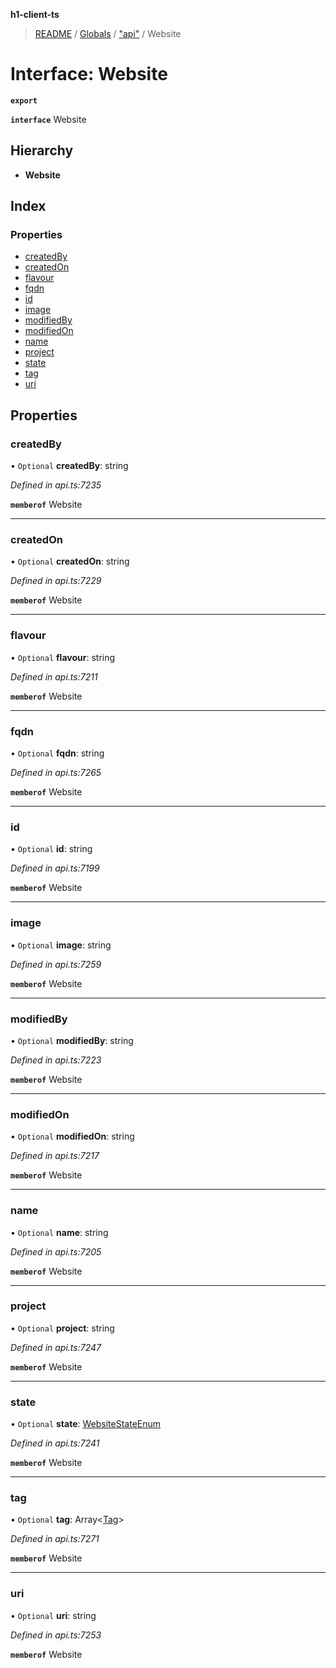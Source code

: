 **h1-client-ts**

> [README](../README.md) / [Globals](../globals.md) / ["api"](../modules/_api_.md) / Website

# Interface: Website

**`export`** 

**`interface`** Website

## Hierarchy

* **Website**

## Index

### Properties

* [createdBy](_api_.website.md#createdby)
* [createdOn](_api_.website.md#createdon)
* [flavour](_api_.website.md#flavour)
* [fqdn](_api_.website.md#fqdn)
* [id](_api_.website.md#id)
* [image](_api_.website.md#image)
* [modifiedBy](_api_.website.md#modifiedby)
* [modifiedOn](_api_.website.md#modifiedon)
* [name](_api_.website.md#name)
* [project](_api_.website.md#project)
* [state](_api_.website.md#state)
* [tag](_api_.website.md#tag)
* [uri](_api_.website.md#uri)

## Properties

### createdBy

• `Optional` **createdBy**: string

*Defined in api.ts:7235*

**`memberof`** Website

___

### createdOn

• `Optional` **createdOn**: string

*Defined in api.ts:7229*

**`memberof`** Website

___

### flavour

• `Optional` **flavour**: string

*Defined in api.ts:7211*

**`memberof`** Website

___

### fqdn

• `Optional` **fqdn**: string

*Defined in api.ts:7265*

**`memberof`** Website

___

### id

• `Optional` **id**: string

*Defined in api.ts:7199*

**`memberof`** Website

___

### image

• `Optional` **image**: string

*Defined in api.ts:7259*

**`memberof`** Website

___

### modifiedBy

• `Optional` **modifiedBy**: string

*Defined in api.ts:7223*

**`memberof`** Website

___

### modifiedOn

• `Optional` **modifiedOn**: string

*Defined in api.ts:7217*

**`memberof`** Website

___

### name

• `Optional` **name**: string

*Defined in api.ts:7205*

**`memberof`** Website

___

### project

• `Optional` **project**: string

*Defined in api.ts:7247*

**`memberof`** Website

___

### state

• `Optional` **state**: [WebsiteStateEnum](../enums/_api_.websitestateenum.md)

*Defined in api.ts:7241*

**`memberof`** Website

___

### tag

• `Optional` **tag**: Array\<[Tag](_api_.tag.md)>

*Defined in api.ts:7271*

**`memberof`** Website

___

### uri

• `Optional` **uri**: string

*Defined in api.ts:7253*

**`memberof`** Website
